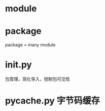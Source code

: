 # module

# package 

package = many module 


# __init__.py
包管理，简化导入，控制包可见性

# __pycache__.py 字节码缓存